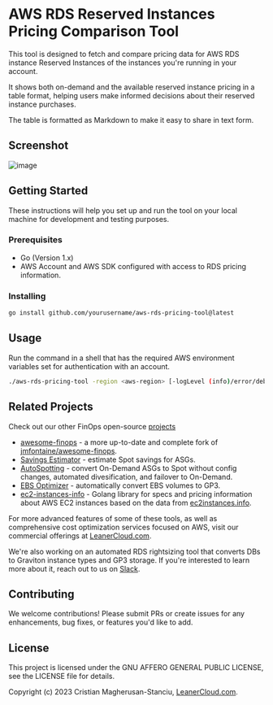 # AWS RDS Reserved Instances Pricing Comparison Tool

This tool is designed to fetch and compare pricing data for AWS RDS instance Reserved Instances of the instances you're running in your account.

It shows both on-demand and the available reserved instance pricing in a table format, helping users make informed decisions about their
reserved instance purchases.

The table is formatted as Markdown to make it easy to share in text form.

## Screenshot

![image](https://github.com/LeanerCloud/aws-reserved-instances-cost-comparison/assets/95209/f5897e35-6227-4be7-aae6-2139f06e97e2)


## Getting Started

These instructions will help you set up and run the tool on your local machine for development and testing purposes.

### Prerequisites

- Go (Version 1.x)
- AWS Account and AWS SDK configured with access to RDS pricing information.

### Installing

```sh
go install github.com/yourusername/aws-rds-pricing-tool@latest
```

## Usage

Run the command in a shell that has the required AWS environment variables set for authentication with an account.

```sh
./aws-rds-pricing-tool -region <aws-region> [-logLevel (info)/error/debug]
```

## Related Projects

Check out our other FinOps open-source [projects](https://github.com/LeanerCloud)

- [awesome-finops](https://github.com/LeanerCloud/awesome-finops) - a more up-to-date and complete fork of [jmfontaine/awesome-finops](https://github.com/jmfontaine/awesome-finops).
- [Savings Estimator](https://github.com/LeanerCloud/savings-estimator) - estimate Spot savings for ASGs.
- [AutoSpotting](https://github.com/LeanerCloud/AutoSpotting) - convert On-Demand ASGs to Spot without config changes, automated divesification, and failover to On-Demand.
- [EBS Optimizer](https://github.com/LeanerCloud/EBSOptimizer) - automatically convert EBS volumes to GP3.
- [ec2-instances-info](https://github.com/LeanerCloud/ec2-instances-info) - Golang library for specs and pricing information about AWS EC2 instances based on the data from [ec2instances.info](https://ec2instances.info).

For more advanced features of some of these tools, as well as comprehensive cost optimization services focused on AWS, visit our commercial offerings at [LeanerCloud.com](https://www.LeanerCloud.com).

We're also working on an automated RDS rightsizing tool that converts DBs to Graviton instance types and GP3 storage. If you're interested to learn more about it, reach out to us on [Slack](https://join.slack.com/t/leanercloud/shared_invite/zt-xodcoi9j-1IcxNozXx1OW0gh_N08sjg).

## Contributing

We welcome contributions! Please submit PRs or create issues for any enhancements, bug fixes, or features you'd like to add.

## License

This project is licensed under the GNU AFFERO GENERAL PUBLIC LICENSE, see the LICENSE file for details.

Copyright (c) 2023 Cristian Magherusan-Stanciu, [LeanerCloud.com](https://www.LeanerCloud.com).

